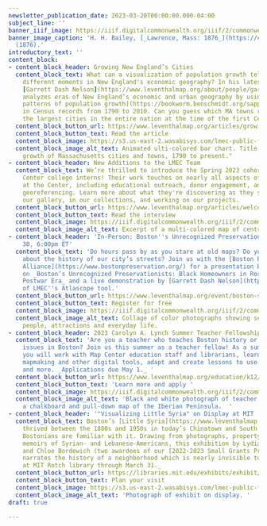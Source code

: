 ```yaml
---
newsletter_publication_date: 2023-03-20T00:00:00.000-04:00
subject_line: ''
banner_iiif_image: https://iiif.digitalcommonwealth.org/iiif/2/commonwealth:wd376025w/524,330,7651,5134/2000,/0/default.jpg
banner_image_caption: 'H. H. Bailey, [_Lawrence, Mass: 1876_](https://collections.leventhalmap.org/search/commonwealth:wd376024m)
  (1876).'
introductory_text: ''
content_block:
- content_block_header: Growing New England’s Cities
  content_block_text: What can a visualization of population growth tell us about
    different moments in New England's economic geography? In his latest article,
    [Garrett Dash Nelson](https://www.leventhalmap.org/about/people/garrett-nelson/)
    analyzes eras of New England’s economic and urban geography by using [spatial
    patterns of population growth](https://bookworm.benschmidt.org/sappingattention/population-density-2-old-and-new-new/)
    in Census records from 1790 to 2010. Can you guess which MA towns ranked amongst
    the largest cities in the entire nation at the time of the first Census?
  content_block_button_url: https://www.leventhalmap.org/articles/growing-cities/
  content_block_button_text: Read the article
  content_block_image: https://s3.us-east-2.wasabisys.com/lmec-public-files/newsletters/growing-cities-graph.gif
  content_block_image_alt_text: Animated ulti-colored bar chart. Title reads "The
    growth of Massachusetts cities and towns, 1790 to present."
- content_block_header: New Additions to the LMEC Team
  content_block_text: We’re thrilled to introduce the Spring 2023 cohort of Leventhal
    Center college interns! Their work touches on nearly all aspects of what we do
    at the Center, including educational outreach, donor engagement, and web-based
    georeferencing. Learn more about what they're discovering as they spend time in
    our gallery, in our collections, and working on our projects.
  content_block_button_url: https://www.leventhalmap.org/articles/welcome-spring-2023-interns/
  content_block_button_text: Read the interview
  content_block_image: https://iiif.digitalcommonwealth.org/iiif/2/commonwealth:js956k433/2949,3484,3362,1993/2000,/0/default.jpg
  content_block_image_alt_text: Excerpt of a multi-colored map of central Boston
- content_block_header: 'In-Person: Boston''s Unrecognized Preservationists · March
    30, 6:00pm ET'
  content_block_text: 'Do hours pass by as you stare at old maps? Do you like learning
    about the history of our city’s streets? Join us with the [Boston Preservation
    Alliance](https://www.bostonpreservation.org/) for a presentation by [Maddie Webster](https://www.leventhalmap.org/about/people/madeline-webster/)
    on _Boston’s Unrecognized Preservationists: Black Homeowners in Roxbury in the
    Postwar Era_ and a live demonstration by [Garrett Dash Nelson](https://www.leventhalmap.org/about/people/garrett-nelson/)
    of LMEC''s Atlascope tool.'
  content_block_button_url: https://www.leventhalmap.org/event/boston-s-unwitting-preservationists-black-homeowners-of-roxbury/
  content_block_button_text: Register for free
  content_block_image: https://iiif.digitalcommonwealth.org/iiif/2/commonwealth:7h14cw27m/213,1497,4134,4125/2000,/0/default.jpg
  content_block_image_alt_text: Collage of color photographs showing scenes of buildings,
    people, attractions and everyday life.
- content_block_header: 2023 Carolyn A. Lynch Summer Teacher Fellowship
  content_block_text: 'Are you a teacher who teaches Boston history or contemporary
    issues in Boston? Join us this summer as a teacher fellow! As a summer fellow
    you will work with Map Center education staff and librarians, learn basic GIS
    mapmaking and other digital tools, adapt and create lessons to use in your classroom,
    and more. _Applications due May 1._ '
  content_block_button_url: https://www.leventhalmap.org/education/k12/2021-lynch-summer-teacher-fellowship/
  content_block_button_text: 'Learn more and apply '
  content_block_image: https://iiif.digitalcommonwealth.org/iiif/2/commonwealth:k930h865k/608,69,3182,2588/2000,/0/default.jpg
  content_block_image_alt_text: 'Black and white photograph of teacher in front of
    a chalkboard and pull-down map of the Iberian Peninsula.  '
- content_block_header: '"Visualizing Little Syria" on Display at MIT '
  content_block_text: Boston’s [Little Syria](https://www.leventhalmap.org/digital-exhibitions/building-blocks/topics/creating-communities/)
    thrived between the 1880s and 1950s in today’s Chinatown and South End, yet few
    Bostonians are familiar with it. Drawing from photographs, property maps, and
    memoirs of Syrian- and Lebanese-Americans, this exhibition by Lydia Harrington
    and Chloe Bordewich (two awardees of our [2022-2023 Small Grants Program](https://www.leventhalmap.org/research/digital-publication-small-grants/))
    narrates the history of a neighborhood which is nearly invisible today. _On display
    at MIT Rotch library through March 31._
  content_block_button_url: https://libraries.mit.edu/exhibits/exhibit/ottoman-boston/
  content_block_button_text: Plan your visit
  content_block_image: https://s3.us-east-2.wasabisys.com/lmec-public-files/newsletters/Visualizing-Little-Syria.png
  content_block_image_alt_text: 'Photograph of exhibit on display. '
draft: true

---
```

